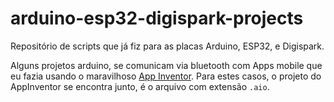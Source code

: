 # arduino-esp32-digispark-projects

Repositório de scripts que já fiz para as placas Arduino, ESP32, e Digispark.

Alguns projetos arduino, se comunicam via bluetooth com Apps mobile que eu fazia usando o maravilhoso [App Inventor](http://appinventor.mit.edu/). Para estes casos, o projeto do AppInventor se encontra junto, é o arquivo com extensão `.aio`.
